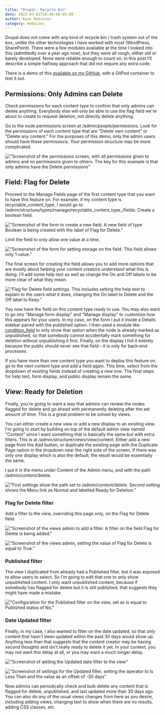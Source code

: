 ```yaml
---
title: "Drupal: Recycle Bin"
date: 2023-03-01T18:46:00-05:00
author: Ryan Robinson
category: Websites
---
```


Drupal does not come with any kind of recycle bin / trash system out of the box, unlike the other technologies I have worked with most (WordPress, SharePoint). There were a few modules available at the time I looked into this (admittedly over a year ago now), but they were all rough, either old or barely developed. None were reliable enough to count on. In this post I’ll describe a simple halfway approach that did not require any extra code.

There is a demo of this [available on my GitHub](https://github.com/ryan-l-robinson/Drupal-recycle-bin), with a GitPod container to test it out.

## Permissions: Only Admins can Delete

Check permissions for each content type to confirm that only admins can delete anything. Everybody else will only be able to use the flag field we're about to create to request deletion, not directly delete anything.

Go to the node permissions screen at /admin/people/permissions. Look for the permissions of each content type that are "Delete own content" or "Delete any content." For the purposes of this demo, only the admin users should have these permissions. Your permission structure may be more complicated.

!["Screenshot of the permissions screen, with all permissions given to admins and no permissions given to others. The key for this example is that only admins have the Delete permissions"](/assets/img/2023/03/RecycleBinPermissions.png)

## Field: Flag for Delete

Proceed to the Manage Fields page of the first content type that you want to have this feature on. For example, if my content type is recyclable_content_type, I would go to /admin/structure/types/manage/recyclable_content_type_/fields. Create a boolean field.

!["Screenshot of the form to create a new field. A new field of type Boolean is being created with the label of Flag for Delete."](/assets/img/2023/03/RecycleBinAddField.png)

Limit the field to only allow one value at a time.

!["Screenshot of the form for setting storage on the field. This field allows only 1 value."](/assets/img/2023/03/RecycleBinFieldStorage.png)

The final screen for creating the field allows you to add more options that are mostly about helping your content creators understand what this is doing. I'll add some help text as well as change the On and Off labels to be more clear of what they mean.

!["Flag for Delete field settings. This includes setting the help text to explain to the users what it does, changing the On label to Delete and the Off label to Keep."](/assets/img/2023/03/RecycleBinFieldHelp.png)

You now have the field on this content type ready to use. You may also want to go into "Manage form display" and "Manage display" to customize how this appears for your users. In my case, on the form I put it inside a Details sidebar paired with the published option. I then used a module like [condition_field](https://www.drupal.org/project/condition_field) to only show that option when the node is already marked as unpublished, so that somebody cannot accidentally mark something for deletion without unpublishing it first. Finally, on the display I hid it entirely because the public should never see that field - it is only for back-end processes.

If you have more than one content type you want to deploy this feature on, go to the next content type and add a field again. This time, select from the dropdown of existing fields instead of creating a new one. The final steps for help text, form display, and public display remain the same.

## View: Ready for Deletion

Finally, you're going to want a way that admins can review the nodes flagged for delete and go ahead with permanently deleting after the set amount of time. This is a great problem to be solved by views.

You can either create a new view or add a new display to an existing view. I'm going to start by building on top of the default admin view named "Content" since I want something that is basically the same but with extra filters. This is at /admin/structure/views/view/content. Either add a new page from the Add button, or duplicate the existing page with the Duplicate Page option in the dropdown near the right side of the screen. If there was only one display which is also the default, the result would be essentially the same.

I put it in the menu under Content of the Admin menu, and with the path /admin/content/delete.

!["First settings show the path set to /admin/content/delete. Second setting shows the Menu link as Normal and labelled Ready for Deletion."](/assets/img/2023/03/RecycleBinViewPageSettings.png)

### Flag for Delete filter

Add a filter to the view, overriding this page only, on the Flag for Delete field.

!["Screenshot of the views admin to add a filter. A filter on the field Flag for Delete is being added."](/assets/img/2023/03/RecycleBinAddFlagFilter.png)

!["Screenshot of the views admin, setting the value of Flag for Delete is equal to True."](/assets/img/2023/03/RecycleBinViewConfigureFilter.png)

### Published filter

The view I duplicated from already had a Published filter, but it was exposed to allow users to select. So I'm going to edit that one to only show unpublished content. I only want unpublished content, because if somebody has flagged for delete but it is still published, that suggests they might have made a mistake.

!["Configuration for the Published filter on the view, set as is equal to Published status of No."](/assets/img/2023/03/RecycleBinViewPublishedFilter.png)

### Date Updated filter

Finally, in my case, I also wanted to filter on the date updated, so that only content that hasn't been updated within the past 30 days would show up. Anything less than that suggests that the content creator may be having second thoughts and isn't really ready to delete it yet. In your context, you may not want this delay at all, or you may want a much longer delay.

!["Screenshot of adding the Updated date filter to the view"](/assets/img/2023/03/RecycleBinViewAddUpdatedFilter.png)

!["Screenshot of settings for the Updated filter, setting the operator to Is Less Than and the value as an offset of -30 days"](/assets/img/2023/03/RecycleBinViewConfigureUpdatedFilter.png)

Now admins can periodically check and bulk delete any content that is flagged for delete, unpublished, and last updated more than 30 days ago. You can also do any of the usual views changes from here as you desire, including adding views, changing text to show when there are no results, adding CSS classes, etc.

